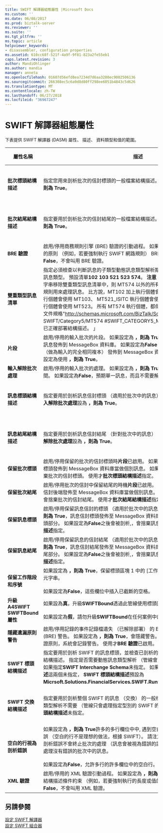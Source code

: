 ```yaml
---
title: SWIFT 解譯器組態屬性 |Microsoft Docs
ms.custom: ''
ms.date: 06/08/2017
ms.prod: biztalk-server
ms.reviewer: ''
ms.suite: ''
ms.tgt_pltfrm: ''
ms.topic: article
helpviewer_keywords:
- disassembler, configuration properties
ms.assetid: 610cc68f-521f-4a9f-9f81-823a2fe55eb1
caps.latest.revision: 3
author: MandiOhlinger
ms.author: mandia
manager: anneta
ms.openlocfilehash: 01607d56efd8ea7234d7d6aa3280ec9002506136
ms.sourcegitcommit: 266308ec5c6a9d8d80ff298ee6051b4843c5d626
ms.translationtype: MT
ms.contentlocale: zh-TW
ms.lasthandoff: 06/27/2018
ms.locfileid: "36967247"
---
```

# <a name="swift-disassembler-configuration-properties"></a>SWIFT 解譯器組態屬性
下表提供 SWIFT 解譯器 (DASM) 屬性、 描述、 資料類型和值的範圍。  


|              屬性名稱               |                                                                                                                                                                                                                                                                                                                                                                                                                                     描述                                                                                                                                                                                                                                                                                                                                                                                                                                      | 資料類型 |               數值範圍               |
|------------------------------------------|--------------------------------------------------------------------------------------------------------------------------------------------------------------------------------------------------------------------------------------------------------------------------------------------------------------------------------------------------------------------------------------------------------------------------------------------------------------------------------------------------------------------------------------------------------------------------------------------------------------------------------------------------------------------------------------------------------------------------------------------------------------------------------------------------------------------------------------------------------------------------------------|-----------|-----------------------------------------|
|         **批次標頭結構描述**          |                                                                                                                                                                                                                                                                                                                                                                         指定您用來剖析批次的信封標頭的一般檔案結構描述。 使用才**輸入解除批次處理**設為 **，則為 True**。                                                                                                                                                                                                                                                                                                                                                                         |  String   |    無或任何已部署的結構描述名稱     |
|         **批次結尾結構描述**         |                                                                                                                                                                                                                                                                                                                                                                         指定要用於剖析批次的信封結尾的一般檔案結構描述。 使用才**輸入解除批次處理**設為 **，則為 True**。                                                                                                                                                                                                                                                                                                                                                                         |  String   |    無或任何已部署的結構描述名稱     |
|            **BRE 驗證**            |                                                                                                                                                                                                                                                                                                               啟用/停用商務規則引擎 (BRE) 驗證的引動過程。 如果設定為 **，則為 True**，針對已部署的原則 （例如，若要強制執行 SWIFT 網路規則） BRE 會驗證訊息。 如果設定為**False**，不會叫用 BRE 驗證。                                                                                                                                                                                                                                                                                                               |  布林  |               True、False               |
|        **雙重類型訊息清單**        | 指定必須檢查以判斷訊息的子類型動態訊息類型解析期間的第二個標頭欄位的 SWIFT 的訊息類型。 預設清單**102 103 521 523 574**。 **注意：** 如果下列任何或所有的訊息類型字串移除雙重類型訊息清單中，則 MT574 以外的所有訊息，原始的結構描述和其商務規則用來處理訊息。 比方說，MT102 加上執行個體會使用 MT102、 MT103PLUS 執行個體會使用 MT103、 MT521_ISITC 執行個體會使用 MT521，和 MT523_ISITC 執行個體會使用 MT523。 所有 MT574 執行個體，都傳回下列錯誤： 尋找依訊息類型的文件規格"<http://schemas.microsoft.com/BizTalk/Solutions/FinancialServices/> SWIFT/Category5/MT574 #SWIFT_CATEGORY5_MT574_Interchange"失敗。 確認已正確部署結構描述。 」 |  String   | 以空格分隔清單中的 3 位數數字 |
|            **片段**             |                                                                                                                                                                                                                                                           啟用/停用的輸入批次的片段。 如果設定為 **，則為 True**，輸入批次中的訊息視為個別的訊息發佈到 MessageBox 資料庫。 如果設定為**False**，整個的輸入批次當做單一訊息 （做為輸入的完全相同複本） 發佈到 MessageBox 資料庫。 只有當輸入解除批次處理設定為使用 **，則為 True**。                                                                                                                                                                                                                                                           |  布林  |               True、False               |
|          **輸入解除批次處理**          |                                                                                                                                                                                                                                                                                                                                啟用/停用的輸入批次的處理。 如果設定為 **，則為 True**，應輸入批次，而會分批處理期間。 如果設定為**False**，預期單一訊息，而且不需要解除批次處理。                                                                                                                                                                                                                                                                                                                                |  布林  |               True、False               |
|        **訊息標頭結構描述**         |                                                                                                                                                                                                                                                                                                                                                           指定要用於剖析訊息信封標頭 （適用於批次中的訊息） 的一般檔案結構描述。 使用才**輸入解除批次處理**設為 **，則為 True**。                                                                                                                                                                                                                                                                                                                                                           |  String   |    無或任何已部署的結構描述名稱     |
|        **訊息結尾結構描述**        |                                                                                                                                                                                                                                                                                                                                                          指定要用於剖析訊息信封結尾 （針對批次中的訊息） 的一般檔案結構描述。 使用才**輸入解除批次處理**設為 **，則為 True**。                                                                                                                                                                                                                                                                                                                                                           |  String   |    無或任何已部署的結構描述名稱     |
|        **保留批次標頭**         |                                                                                                                                                                                                                                                                       啟用/停用保留的批次的信封標頭時**片段**已啟用。 如果設定為 **，則為 True**，批次的信封標頭發佈到 MessageBox 資料庫當做個別訊息。 如果設定為**False**之後會被剖析,，會捨棄批次的信封標頭。 使用才**批次標頭結構描述**指定。                                                                                                                                                                                                                                                                       |  布林  |               True、False               |
|        **保留批次結尾**        |                                                                                                                                                                                                                                                                     啟用/停用批次的信封中保留結尾的時機**片段**已啟用。 如果設定為 **，則為 True**，批次的信封後端發佈至 MessageBox 資料庫當做個別訊息。 如果設定為**False**之後會被剖析,，會捨棄批次的信封結尾。 使用才**批次結尾結構描述**指定。                                                                                                                                                                                                                                                                     |  布林  |               True、False               |
|       **保留訊息標頭**        |                                                                                                                                                                                                                               啟用/停用保留訊息信封的標頭 （適用於批次中的訊息） 時**片段**已啟用。 如果設定為 **，則為 True**，訊息信封標頭發佈至 MessageBox 資料庫中對應的 SWIFT 訊息批次中的標頭部分。 如果設定為**False**之後會被剖析,，會捨棄訊息信封標頭。 使用才**訊息標頭結構描述**指定。                                                                                                                                                                                                                               |  布林  |               True、False               |
|       **保留訊息結尾**       |                                                                                                                                                                                                                            啟用/停用保留訊息的信封結尾 （適用於批次中的訊息） 時**片段**已啟用。 如果設定為 **，則為 True**，訊息信封結尾發佈至 MessageBox 資料庫中的批次中對應的 SWIFT 訊息結尾部分。 如果設定為**False**之後會被剖析,，會捨棄訊息信封結尾。 使用才**訊息結尾結構描述**指定。                                                                                                                                                                                                                             |  布林  |               True、False               |
| **保留工作階段和序號** |                                                                                                                                                                                                                                                                                                                                              如果設定為 **，則為 True**，保留標頭區塊 1 中的 [工作階段和順序編號] 欄位中的任何字元字串。<br /><br /> 如果設定為**False**，這些欄位中插入已截斷的空格。                                                                                                                                                                                                                                                                                                                                               |  布林  |               True、False               |
| **升級 A4SWIFT SWIFTBound 屬性**  |                                                                                                                                                                                                                                                                                                                             如果設為**真**，升級**SWIFTBound**透過此管線使用標頭區塊 2 （輸入） 收到的訊息屬性。<br /><br /> 如果設定為**假**，請勿升級**SWIFTBound**在任何案例中的屬性。                                                                                                                                                                                                                                                                                                                              |  布林  |               True、False               |
|   **隱藏遺漏原則警告**   |                                                                                                                                                                                                                                                                                 啟用/停用記錄的事件記錄檔遺失 （已解除部署） 的 BRE 驗證原則中的商務規則引擎 (BRE) 警告。 如果設定為 **，則為 True**，會隱藏警告。 如果設定為**False**，每次找不到驗證原則，系統會記錄警告。 使用才**BRE 驗證**已啟用。                                                                                                                                                                                                                                                                                 |  布林  |               True、False               |
|         **SWIFT 標頭結構描述**          |                                                                                                                                                                          指定要用於剖析 SWIFT 的訊息標頭，並檢查已剖析的值來動態探索訊息類型的一般檔案結構描述。 指定是否需要動態訊息類型解析 （管線會處理不同類型的 SWIFT 的訊息）。 如果指定**SWIFT Interchange Schema**未指定。 如果**SWIFT 交換**並**SWIFT 標頭結構描述**這兩個未指定， **SWIFT 標頭結構描述**預設為**Micrsoft.Solutions.FinancialServices.SWIFT.RuntimeSchemas.HeaderSchema**。                                                                                                                                                                           |  String   |    無或任何已部署的結構描述名稱     |
|       **SWIFT 交換結構描述**       |                                                                                                                                                                                                                                                                                             指定要用於剖析整個 SWIFT 的訊息 （交換） 的一般檔案結構描述。 指定是否動態訊息類型解析不需要 （管線只會處理指定型別的 SWIFT 的訊息）。 如果必須指定**SWIFT 標頭結構描述**未指定。                                                                                                                                                                                                                                                                                              |  String   |    無或任何已部署的結構描述名稱     |
|  **空白的行視為剖析錯誤**   |                                                                                                                                                                                        如果設定為 **，則為 True**許多的多行欄位中中, 遇到空白的行時，這些會標示為剖析的錯誤 （空白的行不是理想的做法，根據 SWIFT）。 請注意，針對解除批次處理案例，這些剖析錯誤不會終止批次的處理 （訊息會被視為錯誤的訊息並產生錯誤的一部分），並正確處理沒有錯誤的批次中的訊息。<br /><br /> 如果設定為**False**，允許多行的許多欄位中的空白行。                                                                                                                                                                                        |  布林  |               True、False               |
|            **XML 驗證**            |                                                                                                                                                                                                                                                                                                           啟用/停用的 XML 驗證引動過程。 如果設定為 **，則為 True**，訊息會經過驗證讀取器對結構描述條件約束 （例如，若要強制執行的長度或值的範圍） 的 XML。 如果設定為**False**，不會叫用 XML 驗證。                                                                                                                                                                                                                                                                                                            |  布林  |               True、False               |

## <a name="see-also"></a>另請參閱  
 [設定 SWIFT 解譯器](../../adapters-and-accelerators/accelerator-swift/configuring-the-swift-disassembler.md)   
 [設定 SWIFT 組合器](../../adapters-and-accelerators/accelerator-swift/configuring-the-swift-assembler.md)